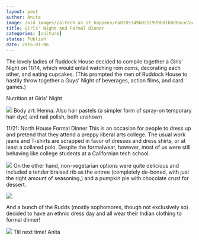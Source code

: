```yaml
---
layout: post
author: Anita
image: /old_images/caltech_as_it_happens/6a0105349b8251970b01b8d0ace7ac970c.jpg
title: Girls' Night and Formal Dinner
categories: [culture]
status: Publish
date: 2015-01-06
---
```


The lovely ladies of Ruddock House decided to compile together a Girls' Night on 11/14, which would entail watching rom coms, decorating each other, and eating cupcakes. (This prompted the men of Ruddock House to hastily throw together a Guys' Night of beverages, action films, and card games.)

Nutrition at Girls' Night


![](/old_images/caltech_as_it_happens/6a0105349b8251970b01b7c7236bbf970b.jpg)
Body art: Henna. Also hair pastels (a simpler form of spray-on temporary hair dye) and nail polish, both unshown

11/21: North House Formal Dinner
This is an occasion for people to dress up and pretend that they attend a preppy liberal arts college. The usual work jeans and T-shirts are scrapped in favor of dresses and dress shirts, or at least a collared polo. Despite the formalwear, however, most of us were still behaving like college students at a Californian tech school.


![](/old_images/caltech_as_it_happens/6a0105349b8251970b01b7c72f5665970b.jpg)
On the other hand, non-vegetarian options were quite delicious and included a tender braised rib as the entree (completely de-boned, with just the right amount of seasoning,) and a pumpkin pie with chocolate crust for dessert.


![](/old_images/caltech_as_it_happens/6a0105349b8251970b01bb07d34756970d.jpg)

And a bunch of the Rudds (mostly sophomores, though not exclusively so) decided to have an ethnic dress day and all wear their Indian clothing to formal dinner!


![](/old_images/caltech_as_it_happens/6a0105349b8251970b01b8d0b8b404970c.jpg)
Till next time!
Anita
